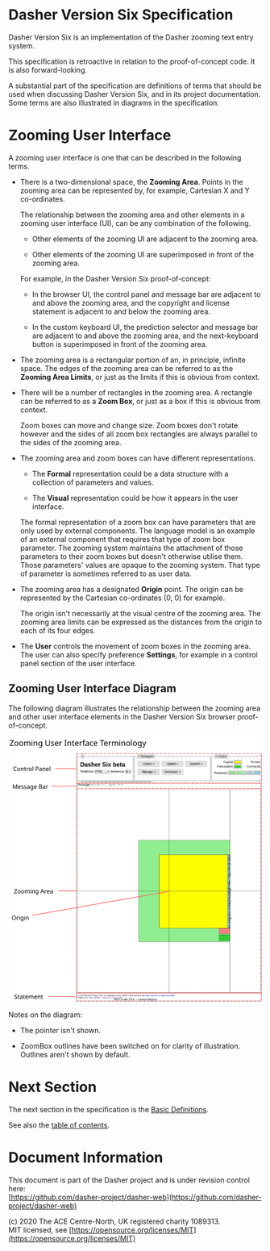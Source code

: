 # Dasher Version Six Specification
Dasher Version Six is an implementation of the Dasher zooming text entry system.

This specification is retroactive in relation to the proof-of-concept code. It
is also forward-looking.

A substantial part of the specification are definitions of terms that should be
used when discussing Dasher Version Six, and in its project documentation. Some
terms are also illustrated in diagrams in the specification.

# Zooming User Interface
A zooming user interface is one that can be described in the following terms.

-   There is a two-dimensional space, the **Zooming Area**. Points in the
    zooming area can be represented by, for example, Cartesian X and Y
    co-ordinates.

    The relationship between the zooming area and other elements in a zooming
    user interface (UI), can be any combination of the following.

    -   Other elements of the zooming UI are adjacent to the zooming area.

    -   Other elements of the zooming UI are superimposed in front of the
        zooming area.

    For example, in the Dasher Version Six proof-of-concept:
    
    -   In the browser UI, the control panel and message bar are adjacent to and
        above the zooming area, and the copyright and license statement is
        adjacent to and below the zooming area.

    -   In the custom keyboard UI, the prediction selector and message bar are
        adjacent to and above the zooming area, and the next-keyboard button is
        superimposed in front of the zooming area.

-   The zooming area is a rectangular portion of an, in principle, infinite
    space. The edges of the zooming area can be referred to as the
    **Zooming Area Limits**, or just as the limits if this is obvious from
    context.

-   There will be a number of rectangles in the zooming area. A rectangle can be
    referred to as a **Zoom Box**, or just as a box if this is obvious from
    context.

    Zoom boxes can move and change size. Zoom boxes don't rotate however and the
    sides of all zoom box rectangles are always parallel to the sides of the
    zooming area. 

-   The zooming area and zoom boxes can have different representations.

    -   The **Formal** representation could be a data structure with a
        collection of parameters and values.
    
    -   The **Visual** representation could be how it appears in the user
        interface.
    
    The formal representation of a zoom box can have parameters that are only
    used by external components. The language model is an example of an external
    component that requires that type of zoom box parameter. The zooming system
    maintains the attachment of those parameters to their zoom boxes but doesn't
    otherwise utilise them. Those parameters' values are opaque to the zooming
    system. That type of parameter is sometimes referred to as user data.
    
-   The zooming area has a designated **Origin** point. The origin can be
    represented by the Cartesian co-ordinates (0, 0) for example.

    The origin isn't necessarily at the visual centre of the zooming area. The
    zooming area limits can be expressed as the distances from the origin to
    each of its four edges.

-   The **User** controls the movement of zoom boxes in the zooming area. The
    user can also specify preference **Settings**, for example in a control
    panel section of the user interface.

## Zooming User Interface Diagram
The following diagram illustrates the relationship between the zooming area and other user interface elements in the Dasher Version Six browser proof-of-concept.

<picture>
    <source
        media="(prefers-color-scheme: dark)"
        srcset="UserInterfaceTerminology_exported-dark.svg" >
    <img src="UserInterfaceTerminology.svg">
</picture>

Notes on the diagram:

-   The pointer isn't shown.

-   ZoomBox outlines have been switched on for clarity of illustration. Outlines
    aren't shown by default.

# Next Section
The next section in the specification is the
[Basic Definitions](../02BasicDefinitions/BasicDefinitions.md).

See also the [table of contents](../).

# Document Information
This document is part of the Dasher project and is under revision control here:  
[https://github.com/dasher-project/dasher-web](https://github.com/dasher-project/dasher-web)

(c) 2020 The ACE Centre-North, UK registered charity 1089313.  
MIT licensed, see [https://opensource.org/licenses/MIT](https://opensource.org/licenses/MIT)
